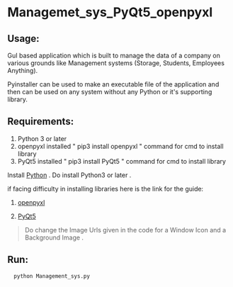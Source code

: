 # Managemet_sys_PyQt5_openpyxl

## Usage:

GuI based application which is built to manage the data of a company on various grounds like Management systems (Storage, Students, Employees Anything).

Pyinstaller can be used to make an executable file of the application and then can be used on any system without any Python or it's supporting library.

## Requirements:

1. Python 3 or later
2. openpyxl installed  " pip3 install openpyxl " command for cmd to install library
3. PyQt5 installed " pip3 install PyQt5 " command for cmd to install library

Install  [Python](https://www.python.org/downloads/) . Do install Python3 or later .

if facing difficulty in installing libraries here is the link for the guide:

1. [openpyxl](https://pypi.python.org/pypi/openpyxl)

2. [PyQt5](https://pypi.python.org/pypi/PyQt5)

> Do change the Image Urls given in the code for a Window Icon and a Background Image .

## Run:

```
  python Management_sys.py
```
